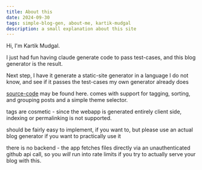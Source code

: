 ```yaml
---
title: About this
date: 2024-09-30
tags: simple-blog-gen, about-me, kartik-mudgal
description: a small explanation about this site
---
```


Hi, I'm Kartik Mudgal. 

I just had fun having claude generate code to pass test-cases, and this blog generator
is the result. 

Next step, I have it generate a static-site generator in a language I do not know, 
and see if it passes the test-cases my own generator already does


[source-code](https://www.github.com/sprinting/simple-blog-gen) may be found here. comes with support for tagging, sorting, and grouping posts and a simple theme selector. 

tags are cosmetic - since the webapp is generated entirely client side, indexing or permalinking is not supported.

should be fairly easy to implement, if you want to, but please use an actual blog generator if you want to practically use it

there is no backend - the app fetches files directly via an unauthenticated github api call, so you _will_ run into rate limits if you try 
to actually serve your blog with this.
